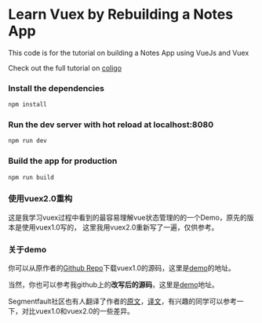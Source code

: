 # Learn Vuex by Rebuilding a Notes App

This code is for the tutorial on building a Notes App using VueJs and Vuex

Check out the full tutorial on [coligo](http://coligo.io/learn-vuex-by-building-notes-app/)

### Install the dependencies

```bash
npm install
```

### Run the dev server with hot reload at localhost:8080

```bash
npm run dev
```

### Build the app for production

```bash
npm run build
```

### 使用vuex2.0重构

这是我学习vuex过程中看到的最容易理解vue状态管理的的一个Demo，原先的版本是使用vuex1.0写的，
这里我用vuex2.0重新写了一遍，仅供参考。

### 关于demo

你可以从原作者的[Github Repo](https://github.com/coligo-io/notes-app-vuejs-vuex)下载vuex1.0的源码，这里是[demo](https://coligo-io.github.io/notes-app-vuejs-vuex)的地址。  

当然，你也可以参考我github上的**改写后的源码**，这里是[demo](https://bonzstars.github.io/Vue-demo/)地址。

Segmentfault社区也有人翻译了作者的[原文](https://coligo.io/learn-vuex-by-building-notes-app/)，[译文](https://segmentfault.com/a/1190000005015164)，有兴趣的同学可以参考一下，对比vuex1.0和vuex2.0的一些差异。